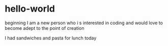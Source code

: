 # hello-world
beginning
I am a new person who i s interested in coding and would love to become adept to the point of creation

I had sandwiches and pasta for lunch today
